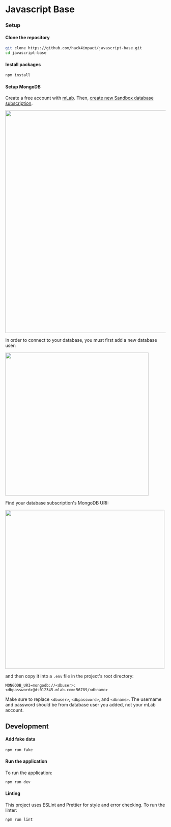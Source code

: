 # Javascript Base

### Setup
#### Clone the repository
```sh
git clone https://github.com/hack4impact/javascript-base.git
cd javascript-base
```

#### Install packages
```sh
npm install
```

#### Setup MongoDB

Create a free account with [mLab](https://mlab.com/). Then, [create new Sandbox database subscription](https://mlab.com/create/wizard). 

<img src="https://docs.mlab.com/assets/screenshot-createwizard.png" width="700" />

In order to connect to your database, you must first add a new database user:

<img src="https://i.imgur.com/7qUGXaf.png" width="450" />

Find your database subscription's MongoDB URI:

<img src="https://docs.mlab.com/assets/screenshot-connectinfo.png" width="500" />

and then copy it into a `.env` file in the project's root directory:

```
MONGODB_URI=mongodb://<dbuser>:<dbpassword>@ds012345.mlab.com:56789/<dbname>
```

Make sure to replace `<dbuser>`, `<dbpassword>`, and `<dbname>`. The username and password should be from database user you added, not your mLab account.

## Development

#### Add fake data
```sh
npm run fake
```

#### Run the application
To run the application:
```sh
npm run dev
```

#### Linting
This project uses ESLint and Prettier for style and error checking. To run the linter:
```sh
npm run lint
```
